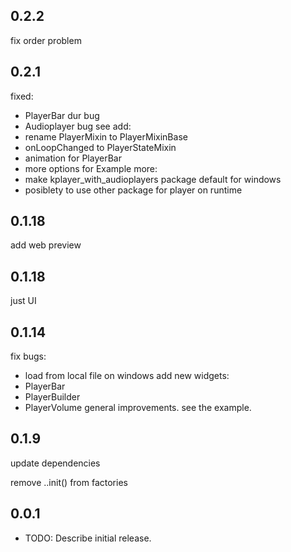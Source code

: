 ## 0.2.2
fix order problem
## 0.2.1

fixed:
 - PlayerBar dur bug
 - Audioplayer bug see 
add:
 - rename PlayerMixin to PlayerMixinBase
 - onLoopChanged to PlayerStateMixin
 - animation for PlayerBar
 - more options for Example
more:
 - make kplayer_with_audioplayers package default for windows
 - posiblety to use other package for player on runtime
## 0.1.18

add web preview

## 0.1.18

just UI

## 0.1.14
fix bugs:
- load from local file on windows
add new widgets:
- PlayerBar
- PlayerBuilder
- PlayerVolume
general improvements.
see the example.
## 0.1.9

update dependencies

remove ..init() from factories

## 0.0.1

* TODO: Describe initial release.

